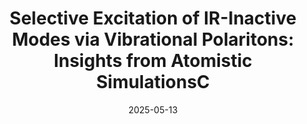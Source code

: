 ---
title: "Selective Excitation of IR-Inactive Modes via Vibrational Polaritons: Insights from Atomistic SimulationsC"
collection: publications
category: manuscripts
permalink: /publication/ji2025selective
excerpt: #'This paper is about the number 1. The number 2 is left for future work.'
date: 2025-05-13
venue: 'May 13'
slidesurl: #'http://academicpages.github.io/files/slides1.pdf'
paperurl: 'https://doi.org/10.1021/acs.jpclett.5c00848'
bibtexurl: #'http://academicpages.github.io/files/bibtex1.bib'
citation: #''
---